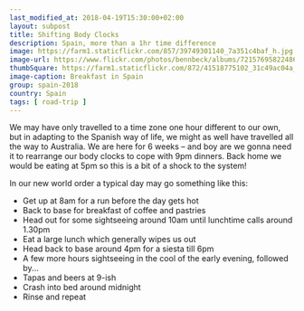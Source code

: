 ```yaml
---
last_modified_at: 2018-04-19T15:30:00+02:00
layout: subpost
title: Shifting Body Clocks
description: Spain, more than a 1hr time difference
image: https://farm1.staticflickr.com/857/39749301140_7a351c4baf_h.jpg
image-url: https://www.flickr.com/photos/bennbeck/albums/72157695822486855
thumbSquare: https://farm1.staticflickr.com/872/41518775102_31c49ac04a_q.jpg
image-caption: Breakfast in Spain
group: spain-2018
country: Spain
tags: [ road-trip ]
---
```


We may have only travelled to a time zone one hour different to our own, but in adapting to the Spanish way of life, we might as well have travelled all the way to Australia. 
We are here for 6 weeks – and boy are we gonna need it to rearrange our body clocks to cope with 9pm dinners. Back home we would be eating at 5pm so this is a bit of a shock to the system! 

In our new world order a typical day may go something like this: 

* Get up at 8am for a run before the day gets hot
* Back to base for breakfast of coffee and pastries
* Head out for some sightseeing around 10am until lunchtime calls around 1.30pm
* Eat a large lunch which generally wipes us out
* Head back to base around 4pm for a siesta till 6pm
* A few more hours sightseeing in the cool of the early evening, followed by...
* Tapas and beers at 9-ish
* Crash into bed around midnight
* Rinse and repeat